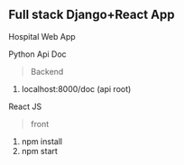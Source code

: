 ## Full stack Django+React App

Hospital Web App

Python Api Doc
>Backend
1. localhost:8000/doc (api root)

React JS
>front
1. npm install
2. npm start

